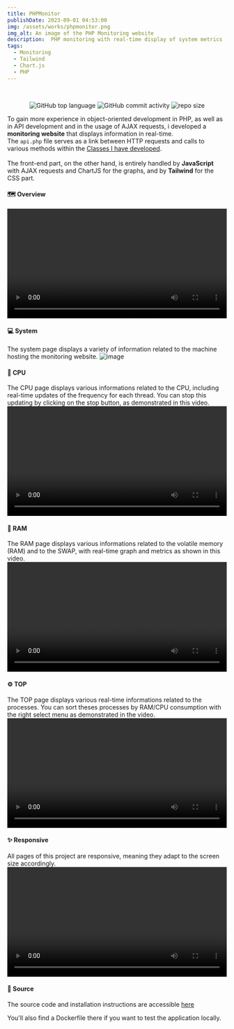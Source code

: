 ```yaml
---
title: PHPMonitor
publishDate: 2023-09-01 04:53:00
img: /assets/works/phpmonitor.png
img_alt: An image of the PHP Monitoring website
description:  PHP monitoring with real-time display of system metrics 
tags:
  - Monitoring
  - Tailwind
  - Chart.js
  - PHP
---
```


<div align="center">
  <br/>    
  
  ![GitHub top language](https://img.shields.io/github/languages/top/NullBrunk/PHPMonitor?style=for-the-badge)
  ![GitHub commit activity](https://img.shields.io/github/commit-activity/m/NullBrunk/PHPMonitor?style=for-the-badge)
  ![repo size](https://img.shields.io/github/repo-size/NullBrunk/PHPMonitor?style=for-the-badge)

</div>

To gain more experience in object-oriented development in PHP, as well as in API development and in the usage of AJAX requests, i developed a **monitoring website** that displays information in real-time.
<br>The `api.php` file serves as a link between HTTP requests and calls to various methods within the <a href="https://github.com/NullBrunk/PHPMonitor/tree/main/App/Class" target="_blank">Classes I have developed</a>.
<br><br>
The front-end part, on the other hand, is entirely handled by **JavaScript** with AJAX requests and ChartJS for the graphs, and by **Tailwind** for the CSS part.

#### 🗺️ Overview  
<video controls width="100%" src="https://github.com/NullBrunk/PHPMonitor/assets/125673909/1ea23d5f-1619-4a48-8f1c-fa6064ace70e"></video>


#### 💻 System
The system page displays a variety of information related to the machine hosting the monitoring website.
![image](https://github.com/NullBrunk/PHPMonitor/assets/125673909/182d47c1-8a0f-4e09-aa9b-c8311605f042)


#### 🔳 CPU

The CPU page displays various informations related to the CPU, including real-time updates of the frequency for each thread. You can stop this updating by clicking on the stop button, as demonstrated in this video.
<video controls width="100%" src="https://github.com/NullBrunk/PHPMonitor/assets/125673909/e68a3c16-911c-4cb4-b09e-c62ed6f2a3ad"></video>

#### 💾 RAM

The RAM page displays various informations related to the volatile memory (RAM) and to the SWAP, with real-time graph and metrics as shown in this video.
<video controls width="100%" src="https://github.com/NullBrunk/PHPMonitor/assets/125673909/332354e2-87ef-494e-968e-6553bba30def"></video>


#### ⚙️ TOP 

The TOP page displays various real-time informations related to the processes. You can sort theses processes by RAM/CPU consumption with the right select menu as demonstrated in the video.
<video controls width="100%" src="https://github.com/NullBrunk/PHPMonitor/assets/125673909/86e69d90-7355-4d02-954b-b1cac25f9c6f"></video>


#### ✨ Responsive
All pages of this project are responsive, meaning they adapt to the screen size accordingly.
<video controls width="100%" src="https://github.com/NullBrunk/PHPMonitor/assets/125673909/fca04462-4505-4e8d-9eb4-8265a1561033"></video>



#### 📂 Source

The source code and installation instructions are accessible <a href="https://github.com/NullBrunk/PHPMonitor" target="_blank">here</a>

You'll also find a Dockerfile there if you want to test the application locally.

